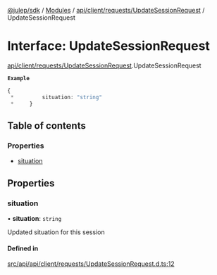 [@julep/sdk](../README.md) / [Modules](../modules.md) / [api/client/requests/UpdateSessionRequest](../modules/api_client_requests_UpdateSessionRequest.md) / UpdateSessionRequest

# Interface: UpdateSessionRequest

[api/client/requests/UpdateSessionRequest](../modules/api_client_requests_UpdateSessionRequest.md).UpdateSessionRequest

**`Example`**

```ts
{
 *         situation: "string"
 *     }
```

## Table of contents

### Properties

- [situation](api_client_requests_UpdateSessionRequest.UpdateSessionRequest.md#situation)

## Properties

### situation

• **situation**: `string`

Updated situation for this session

#### Defined in

[src/api/api/client/requests/UpdateSessionRequest.d.ts:12](https://github.com/julep-ai/samantha-monorepo/blob/9aefd53/sdks/js/src/api/api/client/requests/UpdateSessionRequest.d.ts#L12)
